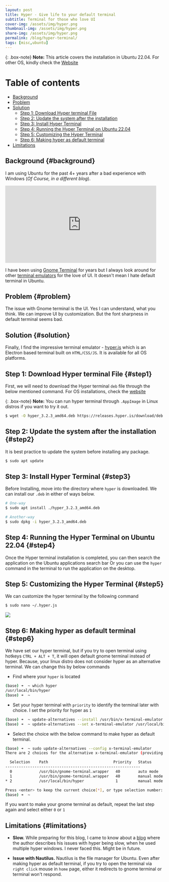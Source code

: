 ```yaml
---
layout: post
title: Hyper - Give life to your default terminal
subtitle: Terminal for those who love UI
cover-img: /assets/img/hyper.png
thumbnail-img: /assets/img/hyper.png
share-img: /assets/img/hyper.png
permalink: /blog/hyper-terminal/
tags: [misc,ubuntu]
---
```


{: .box-note}
**Note:** This article covers the installation in Ubuntu 22.04. For other OS, kindly check the [Website](https://hyper.is/)

# Table of contents

- [Background](#background)
- [Problem](#problem)
- [Solution](#solution)
  - [Step 1: Download Hyper terminal File](#step1)
  - [Step 2: Update the system after the installation](#step2)
  - [Step 3: Install Hyper Terminal](#step3)
  - [Step 4: Running the Hyper Terminal on Ubuntu 22.04](#step4)
  - [Step 5: Customizing the Hyper Terminal](#step5)
  - [Step 6: Making hyper as default terminal](#step6)
- [Limitations](#limitations)


## Background {#background}

I am using Ubuntu for the past 4+ years after a bad experience with Windows (*Of Course, in a different blog*).

<iframe src="https://giphy.com/embed/l1yjLsiHMQdWQmN2xY" width="480" height="245" frameBorder="0" class="giphy-embed" allowFullScreen></iframe><p><a href="https://giphy.com/gifs/wolfentertainment-svu-law-and-order-svu21-l1yjLsiHMQdWQmN2xY"></a></p>


I have been using [Gnome Terminal](https://wiki.gnome.org/Apps/Terminal) for years but I always look around for other [terminal emulators](https://en.wikipedia.org/wiki/Terminal_emulator) for the love of UI. It doesn't mean I hate default terminal in Ubuntu.

## Problem {#problem}

The issue with Gnome terminal is the UI. Yes I can understand, what you think. We can improve UI by customization. But the font sharpness in default terminal seems bad.

## Solution {#solution}

Finally, I find the impressive terminal emulator - [hyper.is](https://hyper.is/) which is an Electron based terminal built on `HTML/CSS/JS`. It is available for all OS platforms.

## Step 1: Download Hyper terminal File {#step1}

First, we will need to download the Hyper terminal `deb` file through the below mentioned command. For OS installations, check the [website](https://hyper.is/)

{: .box-note}
**Note:** You can run hyper terminal through `.AppImage` in Linux distros if you want to try it out.

```bash
$ wget -O hyper_3.2.3_amd64.deb https://releases.hyper.is/download/deb
```

## Step 2: Update the system after the installation {#step2}

It is best practice to update the system before installing any package.

```bash
$ sudo apt update
```

## Step 3: Install Hyper Terminal {#step3}

Before Installing, move into the directory where `hyper` is downloaded. We can install our `.deb` in either of ways below.

```bash
# One-way
$ sudo apt install ./hyper_3.2.3_amd64.deb
```

```bash
# Another-way
$ sudo dpkg -i hyper_3.2.3_amd64.deb
```

## Step 4: Running the Hyper Terminal on Ubuntu 22.04 {#step4}

Once the Hyper terminal installation is completed, you can then search the application on the Ubuntu applications search bar Or you can use the `hyper` command in the terminal to run the application on the desktop.

## Step 5: Customizing the Hyper Terminal {#step5}

We can customize the hyper terminal by the following command

```bash
$ sudo nano ~/.hyper.js
```

![](https://github.com/edwardcodes/edwardcodes.github.io/blob/main/assets/img/hyper-settings.png)

## Step 6: Making hyper as default terminal {#step6}

We have set our hyper terminal, but if you try to open terminal using hotkeys `CTRL + ALT + T`, it will open default gnome terminal instead of hyper. Because, your linux distro does not consider hyper as an alternative terminal. We can change this by below commands

- Find where your `hyper` is located
```bash
(base) ➜  ~ which hyper 
/usr/local/bin/hyper
(base) ➜  ~ 
```
- Set your hyper terminal with `priority` to identify the terminal later with choice. I set the priority for hyper as `1`

```bash
(base) ➜  ~ update-alternatives --install /usr/bin/x-terminal-emulator x-terminal-emulator /usr/local/bin/hyper 1
(base) ➜  ~ update-alternatives --set x-terminal-emulator /usr/local/bin/hyper
```
- Select the choice with the below command to make hyper as default terminal.
```bash
(base) ➜  ~ sudo update-alternatives --config x-terminal-emulator
There are 2 choices for the alternative x-terminal-emulator (providing /usr/bin/x-terminal-emulator).

  Selection    Path                             Priority   Status
------------------------------------------------------------
  0            /usr/bin/gnome-terminal.wrapper   40        auto mode
  1            /usr/bin/gnome-terminal.wrapper   40        manual mode
* 2            /usr/local/bin/hyper              1         manual mode

Press <enter> to keep the current choice[*], or type selection number: 2
(base) ➜  ~ 
```
If you want to make your gnome terminal as default, repeat the last step again and select either `0` or `1`

## Limitations {#limitations}

- **Slow.** While preparing for this blog, I came to know about a [blog](https://medium.com/@brianhague/why-i-switched-my-terminal-to-hyper-then-switched-back-f0bd06af4d7d#:~:text=It%E2%80%99s%20slow.,interrupt%20my%20workflow.) where the author describes his issues with hyper being slow, when he used multiple hyper windows. I never faced this. Might be in future.

- **Issue with Nautilus.** Nautilus is the file manager for Ubuntu. Even after making hyper as default terminal, if you try to open the terminal via `right click` mouse in `home` page, either it redirects to gnome terminal or terminal won't respond. 